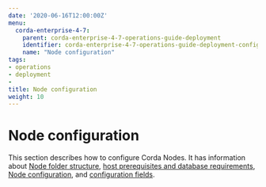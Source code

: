 ```yaml
---
date: '2020-06-16T12:00:00Z'
menu:
  corda-enterprise-4-7:
    parent: corda-enterprise-4-7-operations-guide-deployment
    identifier: corda-enterprise-4-7-operations-guide-deployment-configuration
    name: "Node configuration"
tags:
- operations
- deployment
-
title: Node configuration
weight: 10
---
```


# Node configuration

This section describes how to configure Corda Nodes. It has information about [Node folder structure](../../node/setup/node-structure.md), [host prerequisites and database requirements](host-prereq.md), [Node configuration](corda-configuration-file.md), and [configuration fields](corda-configuration-fields.md).
